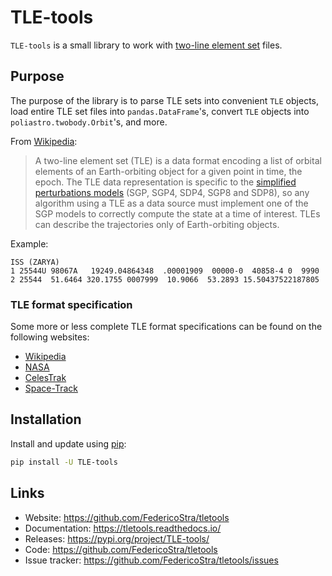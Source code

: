 # TLE-tools

`TLE-tools` is a small library to work with [two-line element
set](https://en.wikipedia.org/wiki/Two-line_element_set) files.

## Purpose

The purpose of the library is to parse TLE sets into convenient `TLE` objects,
load entire TLE set files into `pandas.DataFrame`'s, convert `TLE` objects into
`poliastro.twobody.Orbit`'s, and more.

From [Wikipedia](https://en.wikipedia.org/wiki/Two-line_element_set):

> A two-line element set (TLE) is a data format encoding a list of orbital
elements of an Earth-orbiting object for a given point in time, the epoch.
The TLE data representation is specific to the [simplified perturbations
models](https://en.wikipedia.org/wiki/Simplified_perturbations_models) (SGP,
SGP4, SDP4, SGP8 and SDP8), so any algorithm using a TLE as a data source must
implement one of the SGP models to correctly compute the state at a time of
interest. TLEs can describe the trajectories only of Earth-orbiting objects.

Example:

```
ISS (ZARYA)
1 25544U 98067A   19249.04864348  .00001909  00000-0  40858-4 0  9990
2 25544  51.6464 320.1755 0007999  10.9066  53.2893 15.50437522187805
```

### TLE format specification

Some more or less complete TLE format specifications can be found on the following websites:

- [Wikipedia](https://en.wikipedia.org/wiki/Two-line_element_set#Format)
- [NASA](https://spaceflight.nasa.gov/realdata/sightings/SSapplications/Post/JavaSSOP/SSOP_Help/tle_def.html)
- [CelesTrak](https://celestrak.com/columns/v04n03/)
- [Space-Track](https://www.space-track.org/documentation#tle)

## Installation

Install and update using [pip](https://pip.pypa.io/en/stable/):
```bash
pip install -U TLE-tools
```

## Links

- Website: https://github.com/FedericoStra/tletools
- Documentation: https://tletools.readthedocs.io/
- Releases: https://pypi.org/project/TLE-tools/
- Code: https://github.com/FedericoStra/tletools
- Issue tracker: https://github.com/FedericoStra/tletools/issues
